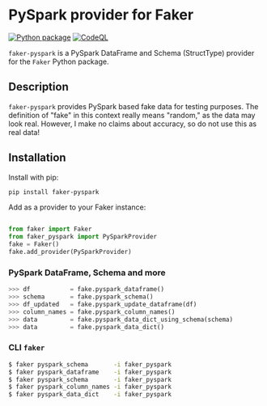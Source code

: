 
# PySpark provider for Faker

[![Python package](https://github.com/spsoni/faker_pyspark/actions/workflows/python-package.yml/badge.svg)](https://github.com/spsoni/faker_pyspark/actions/workflows/python-package.yml)
[![CodeQL](https://github.com/spsoni/faker-pyspark/actions/workflows/codeql.yml/badge.svg)](https://github.com/spsoni/faker-pyspark/actions/workflows/codeql.yml)

`faker-pyspark` is a PySpark DataFrame and Schema (StructType) provider for the `Faker` Python package.


## Description

`faker-pyspark` provides PySpark based fake data for testing purposes.  The definition of "fake" in this context really means "random," as the data may look real.  However, I make no claims about accuracy, so do not use this as real data!


## Installation

Install with pip:

``` bash
pip install faker-pyspark

```

Add as a provider to your Faker instance:

``` python

from faker import Faker
from faker_pyspark import PySparkProvider
fake = Faker()
fake.add_provider(PySparkProvider)

```

### PySpark DataFrame, Schema and more

``` python
>>> df           = fake.pyspark_dataframe()
>>> schema       = fake.pyspark_schema()
>>> df_updated   = fake.pyspark_update_dataframe(df)
>>> column_names = fake.pyspark_column_names()
>>> data         = fake.pyspark_data_dict_using_schema(schema)
>>> data         = fake.pyspark_data_dict()

```

### CLI `faker`

```bash
$ faker pyspark_schema       -i faker_pyspark
$ faker pyspark_dataframe    -i faker_pyspark
$ faker pyspark_schema       -i faker_pyspark
$ faker pyspark_column_names -i faker_pyspark
$ faker pyspark_data_dict    -i faker_pyspark
```
